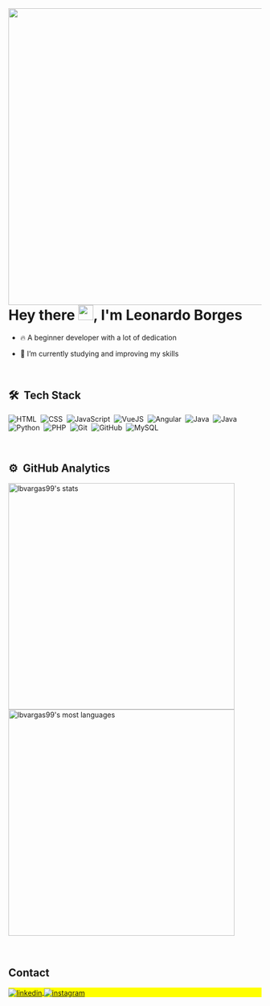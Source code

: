 <img align="right" height="590em" src="https://raw.githubusercontent.com/gist/lbvargas99/5cb0d4107b1ec05fbdf858a54a2c4a03/raw/377bd562b04a0b9e51a467bab875eee5b0d3acd5/githubCardReadme.svg"/>
<h1 align="left">Hey there <img src="https://raw.githubusercontent.com/kaueMarques/kaueMarques/master/hi.gif" height="30px">, I'm Leonardo Borges</h1>

- 🔥 A beginner developer with a lot of dedication 

- 🔭 I’m currently studying and improving my skills

<br>

## 🛠 &nbsp;Tech Stack

![HTML](https://img.shields.io/badge/-HTML-05122A?style=flat&logo=HTML5)&nbsp;
![CSS](https://img.shields.io/badge/-CSS-05122A?style=flat&logo=CSS3&logoColor=1572B6)&nbsp;
![JavaScript](https://img.shields.io/badge/-JavaScript-05122A?style=flat&logo=javascript)&nbsp;
![VueJS](https://img.shields.io/badge/-Vue-05122A?style=flat&logo=vue.js)&nbsp;
![Angular](https://img.shields.io/badge/-Angular-05122A?style=flat&logo=angular)&nbsp;
![Java](https://img.shields.io/badge/-Java-05122A?style=flat&logo=java)&nbsp;
![Java](https://img.shields.io/badge/-CSharp-05122A?style=flat&logo=csharp)&nbsp;
![Python](https://img.shields.io/badge/-Python-05122A?style=flat&logo=python)&nbsp;
![PHP](https://img.shields.io/badge/-PHP-05122A?style=flat&logo=php)&nbsp;
![Git](https://img.shields.io/badge/-Git-05122A?style=flat&logo=git)&nbsp;
![GitHub](https://img.shields.io/badge/-GitHub-05122A?style=flat&logo=github)&nbsp;
![MySQL](https://img.shields.io/badge/-MySQL-05122A?style=flat&logo=mysql)&nbsp;

<br>

## ⚙️ &nbsp;GitHub Analytics

<p align="left">
<img width="450em" src="https://github-readme-stats.vercel.app/api?username=lbvargas99&show_icons=true&theme=vision-friendly-dark" alt="lbvargas99's stats"/>
<img width="450em" src="https://github-readme-stats.vercel.app/api/top-langs/?username=lbvargas99&layout=compact&theme=vision-friendly-dark" alt="lbvargas99's most languages"/>
</p>


<br>

## Contact

<p align="left" style="background:yellow">
<a href="https://linkedin.com/in/lbvargas99" target="_blank">
  <img align="center" src="https://img.shields.io/badge/-lbvargas99-05122A?style=flat&logo=linkedin" alt="linkedin"/>
</a>
<a href="https://instagram.com/lvborges_" target="_blank">
 <img align="center" src="https://img.shields.io/badge/-lvborges__-05122A?style=flat&logo=instagram" alt="instagram"/>
</a>
</p>
